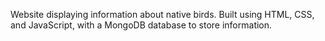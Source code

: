 Website displaying information about native birds. Built using HTML, CSS, and JavaScript, with a MongoDB database to store information. 
